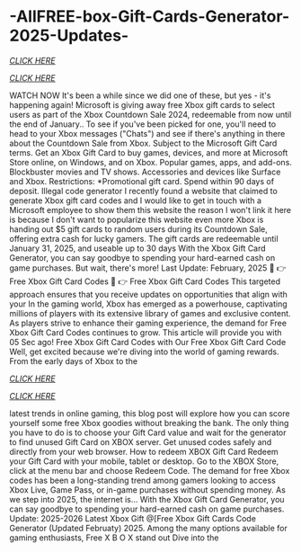 # -AllFREE-box-Gift-Cards-Generator-2025-Updates-


*[CLICK HERE](https://proalloffer.com/xbox/)*

*[CLICK HERE](https://proalloffer.com/xbox/)*

WATCH NOW 
It's been a while since we did one of these, but yes - it's happening again! Microsoft is giving away free Xbox gift cards to select users as part of the Xbox Countdown Sale 2024, redeemable from now until the end of January.. To see if you've been picked for one, you'll need to head to your Xbox messages ("Chats") and see if there's anything in there about the Countdown Sale from Xbox. Subject to the Microsoft Gift Card terms. Get an Xbox Gift Card to buy games, devices, and more at Microsoft Store online, on Windows, and on Xbox. Popular games, apps, and add-ons. Blockbuster movies and TV shows. Accessories and devices like Surface and Xbox. Restrictions: *Promotional gift card. Spend within 90 days of deposit. Illegal code generator I recently found a website that claimed to generate Xbox gift card codes and I would like to get in touch with a Microsoft employee to show them this website the reason I won't link it here is because I don't want to popularize this website even more Xbox is handing out $5 gift cards to random users during its Countdown Sale, offering extra cash for lucky gamers. The gift cards are redeemable until January 31, 2025, and useable up to 30 days With the Xbox Gift Card Generator, you can say goodbye to spending your hard-earned cash on game purchases. But wait, there's more! Last Update: February, 2025 ️🔴 👉 Free Xbox Gift Card Codes ️🔴 👉 Free Xbox Gift Card Codes This targeted approach ensures that you receive updates on opportunities that align with your In the gaming world, Xbox has emerged as a powerhouse, captivating millions of players with its extensive library of games and exclusive content. As players strive to enhance their gaming experience, the demand for Free Xbox Gift Card Codes continues to grow. This article will provide you with 05 Sec ago! Free Xbox Gift Card Codes with Our Free Xbox Gift Card Code Well, get excited because we're diving into the world of gaming rewards. From the early days of Xbox to the

*[CLICK HERE](https://proalloffer.com/xbox/)*

*[CLICK HERE](https://proalloffer.com/xbox/)*

latest trends in online gaming, this blog post will explore how you can score yourself some free Xbox goodies without breaking the bank. The only thing you have to do is to choose your Gift Card value and wait for the generator to find unused Gift Card on XBOX server. Get unused codes safely and directly from your web browser. How to redeem XBOX Gift Card Redeem your Gift Card with your mobile, tablet or desktop. Go to the XBOX Store, click at the menu bar and choose Redeem Code. The demand for free Xbox codes has been a long-standing trend among gamers looking to access Xbox Live, Game Pass, or in-game purchases without spending money. As we step into 2025, the internet is… With the Xbox Gift Card Generator, you can say goodbye to spending your hard-earned cash on game purchases. Update: 2025-2026 Latest Xbox Gift @[Free Xbox Gift Cards Code Generator (Updated Februaty) 2025. Among the many options available for gaming enthusiasts, Free X B O X stand out Dive into the
